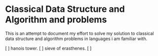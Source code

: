 # Classical Data Structure and Algorithm and problems  

This is an attempt to document my effort to solve my solution to classical data structure and algorithm problems in languages i am familiar with.


[  ] hanois tower.
[  ] sieve of erasthenes.
[  ] 
